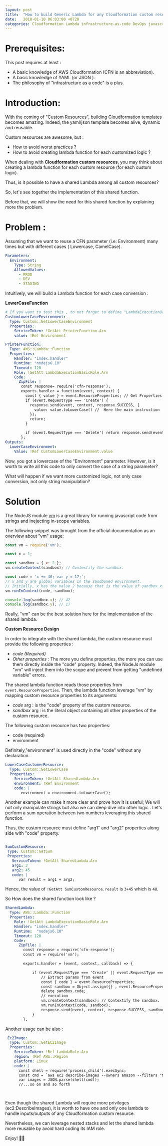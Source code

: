 ```yaml
---
layout: post
title:  "How to build Generic Lambda for any Cloudformation custom resource"
date:   2018-01-10 06:03:00 +0720
categories: Cloudformation Lambda infrastructure-as-code DevOps javascript nodejs AWS Cloud
---
```


# Prerequisites:

This post requires at least :

- A basic knowledge of AWS Cloudformation (CFN is an abbreviation).
- A basic knowledge of YAML (or JSON ).
- The philosophy of "infrastructure as a code" is a plus.




# Introduction:

  With the coming of "Custom Resources", building Cloudformation templates becomes amazing. Indeed, the yaml/json template becomes alive, dynamic and reusable.


  Custom resources are awesome, but :

  - How to avoid worst practices ?
  - How to avoid creating lambda function for each customized logic ?

  When dealing with **Cloudformation custom resources**, you may think about creating a lambda function for each custom resource (for each custom logic).

  Thus, is it possible to have a shared Lambda among all custom resources?

  So, let's see together the implementation of this shared function.

  Before that, we will show the need for this shared function by explaining more the problem.

# Problem :

Assuming that we want to reuse a CFN parameter  (i.e: Environment) many times but with different cases ( Lowercase, CamelCase).

```yaml
Parameters:
  Environment:
    Type: String
    AllowedValues:
      - PROD
      - DEV
      - STAGING
```  

Intuitively, we will build a Lambda function for each case conversion :

**LowerCaseFunction**

```yaml
# If you want to test this , to not forget to define "LambdaExecutionBasicRole" resource
CustomLowerCaseEnvironment:
  Type: Custom::GetLowerCaseEnvironment
  Properties:      
    ServiceToken: !GetAtt PrinterFunction.Arn
    value: !Ref Environment

PrinterFunction:
  Type: AWS::Lambda::Function
  Properties:
    Handler: "index.handler"
    Runtime: "nodejs6.10"
    Timeout: 120
    Role: !GetAtt LambdaExecutionBasicRole.Arn
    Code:
      ZipFile: |
       const response= require('cfn-response');
       exports.handler = function(event, context) {
         const { value } = event.ResourceProperties; // Get Properties
         if (event.RequestType === 'Create') {
           response.send(event, context, response.SUCCESS, {
             value: value.toLowerCase() //  Here the main instruction
           });
           return;
         }

         if (event.RequestType === 'Delete') return response.send(event, context, response.SUCCESS);
       };
Outputs:
  LowerCaseEnvironment:
    Value: !Ref CustomLowerCaseEnvironment.value
```

Now, you got a lowercase of the "Environment" parameter. However, is it worth to write all this code to only convert the case of a string parameter?

What will happen if we want more customized logic, not only case conversion, not only string manipulation?


# Solution


The NodeJS module [vm](https://nodejs.org/api/vm.html) is a great library for running javascript code from strings and inejecting in-scope variables.

The following snippet was brought from the official documentation as an overview about "vm" usage:

```js
const vm = require('vm');

const x = 1;

const sandbox = { x: 2 };
vm.createContext(sandbox); // Contextify the sandbox.

const code = 'x += 40; var y = 17;';
// x and y are global variables in the sandboxed environment.
// Initially, x has the value 2 because that is the value of sandbox.x.
vm.runInContext(code, sandbox);

console.log(sandbox.x); // 42
console.log(sandbox.y); // 17

```

Really, "vm" can be the best solution here for the implementation of the shared lambda.

**Custom Resource Design**

In order to integrate with the shared lambda, the custom resource must provide the following properties :

- *code (Required)*
- *Other properties* : The more you define properties, the more you can use them directly inside the "code" property. Indeed, the NodeJs module "vm" will inject them into the scope and prevent from getting  "undefined variable" errors.


The shared lambda function reads those properties from `event.ResourceProperties`.
Then, the lambda function leverage "vm" by mapping custom resource properties to its arguments:

- *code* arg    : is the "code" property of the custom resource.
- *sandbox* arg : is the literal object  containing all other properties of the custom resource.

The following custom resource has two properties:

- code (required)
- environment

Definitely,"environment" is used directly in the "code" without any declaration.

```yaml
LowerCaseCustomerResource:
  Type: Custom::GetLowerCase
  Properties:
    ServiceToken: !GetAtt SharedLambda.Arn
    environment: !Ref Environment
    code: |
       environment = environment.toLowerCase();

```

Another example can make it more clear and prove how it is useful; We will not only manipulate strings but also we can deep dive into other logic . Let's perform a sum operation between two numbers leveraging this shared function.

Thus, the custom resource must define "arg1" and "arg2" properties along side with  "code" property.


```yaml

SumCustomResource:
 Type: Custom::GetSum
 Properties:
   ServiceToken: !GetAtt SharedLambda.Arn
   arg1: 3
   arg2: 45
   code: |
      var result = arg1 + arg2;  
```

Hence, the value of `!GetAtt SumCustomResource.result` is `3+45` which is `48`.

So How does the shared function look like ?

```yaml
SharedLambda:
  Type: AWS::Lambda::Function
  Properties:
    Role: !GetAtt LambdaExecutionBasicRole.Arn
    Handler: "index.handler"
    Runtime:  "nodejs6.10"
    Timeout: 120
    Code:
      ZipFile: |
        const response = require('cfn-response');
        const vm = require('vm');

        exports.handler = (event, context, callback) => {

            if (event.RequestType === 'Create' || event.RequestType === 'Update') {
                // Extract params from event
                const { code } = event.ResourceProperties;
                const sandbox = Object.assign({} , event.ResourceProperties);
                delete sandbox.code;
                // execution
                vm.createContext(sandbox); // Contextify the sandbox.
                vm.runInContext(code, sandbox);
                response.send(event, context, response.SUCCESS, sandbox);
            }
        };

```


Another usage can be also :

```yaml
 Ec2Image:
  Type: Custom::GetEC2Image
  Properties:
    ServiceToken: !Ref LambdaRole.Arn
    region: !Ref AWS::Region
    platform: Linux
    code: |
      const shell = require('process_child').execSync;
      const cmd = `aws ec2 describe-images --owners amazon --filters "Name=platform,Values=${platform}" "Name=root-device-type,Values=ebs"` --region ${}
      var images = JSON.parse(shell(cmd));
      //...so on and so forth




```

Even though the shared Lambda will require more privileges (ec2:DescribeImages), it is worth to have one and only one lambda to handle inputs/outputs of any Cloudformation custom resource.

Nevertheless, we can leverage nested stacks and let the shared lambda more reusable by avoid hard coding its IAM role.

Enjoy! 👍🏻
